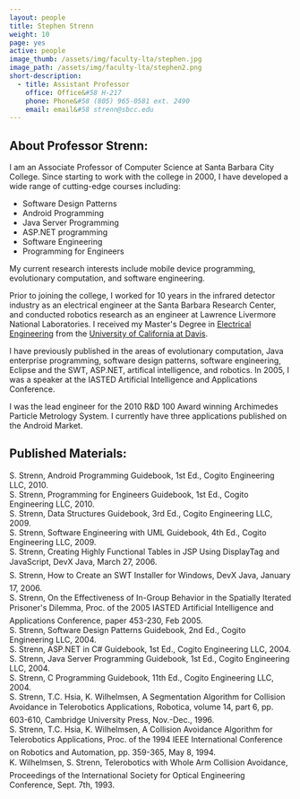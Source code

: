 ```yaml
---
layout: people
title: Stephen Strenn
weight: 10
page: yes
active: people
image_thumb: /assets/img/faculty-lta/stephen.jpg
image_path: /assets/img/faculty-lta/stephen2.png
short-description:
  - title: Assistant Professor
    office: Office&#58 H-217
    phone: Phone&#58 (805) 965-0581 ext. 2490
    email: email&#58 strenn@sbcc.edu
---
```


## About Professor Strenn:
I am an Associate Professor of Computer Science at Santa Barbara City College. Since starting to work with the college in 2000, I have developed a wide range of cutting-edge courses including:  
  
* Software Design Patterns
* Android Programming
* Java Server Programming
* ASP.NET programming
* Software Engineering
* Programming for Engineers

My current research interests include mobile device programming, evolutionary computation, and software engineering.

Prior to joining the college, I worked for 10 years in the infrared detector industry as an electrical engineer at the Santa Barbara Research Center, and conducted robotics research as an engineer at Lawrence Livermore National Laboratories. I received my Master's Degree in [Electrical Engineering](http://www.ece.ucdavis.edu) from the [University of California at Davis](http://www.ucdavis.edu).

I have previously published in the areas of evolutionary computation, Java enterprise programming, software design patterns, software engineering, Eclipse and the SWT, ASP.NET, artifical intelligence, and robotics. In 2005, I was a speaker at the IASTED Artificial Intelligence and Applications Conference.

I was the lead engineer for the 2010 R&D 100 Award winning Archimedes Particle Metrology System. I currently have three applications published on the Android Market.

## Published Materials:
S. Strenn, Android Programming Guidebook, 1st Ed., Cogito Engineering LLC, 2010.  
S. Strenn, Programming for Engineers Guidebook, 1st Ed., Cogito Engineering LLC, 2010.  
S. Strenn, Data Structures Guidebook, 3rd Ed., Cogito Engineering LLC, 2009.  
S. Strenn, Software Engineering with UML Guidebook, 4th Ed., Cogito Engineering LLC, 2009.  
S. Strenn, Creating Highly Functional Tables in JSP Using DisplayTag and JavaScript, DevX Java, March 27, 2006.  
S. Strenn, How to Create an SWT Installer for Windows, DevX Java, January 17, 2006.  
S. Strenn, On the Effectiveness of In-Group Behavior in the Spatially Iterated Prisoner's Dilemma, Proc. of the 2005 IASTED Artificial Intelligence and Applications Conference, paper 453-230, Feb 2005.  
S. Strenn, Software Design Patterns Guidebook, 2nd Ed., Cogito Engineering LLC, 2004.  
S. Strenn, ASP.NET in C# Guidebook, 1st Ed., Cogito Engineering LLC, 2004.  
S. Strenn, Java Server Programming Guidebook, 1st Ed., Cogito Engineering LLC, 2004.  
S. Strenn, C Programming Guidebook, 11th Ed., Cogito Engineering LLC, 2004.  
S. Strenn, T.C. Hsia, K. Wilhelmsen, A Segmentation Algorithm for Collision Avoidance in Telerobotics Applications, Robotica, volume 14, part 6, pp. 603-610, Cambridge University Press, Nov.-Dec., 1996.  
S. Strenn, T.C. Hsia, K. Wilhelmsen, A Collision Avoidance Algorithm for Telerobotics Applications, Proc. of the 1994 IEEE International Conference on Robotics and Automation, pp. 359-365, May 8, 1994.  
K. Wilhelmsen, S. Strenn, Telerobotics with Whole Arm Collision Avoidance, Proceedings of the International Society for Optical Engineering Conference, Sept. 7th, 1993.  

